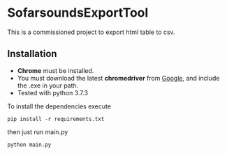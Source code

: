 # SofarsoundsExportTool

This is a commissioned project to export html table to csv.

## Installation

* **Chrome** must be installed.
* You must download the latest **chromedriver** from [Google](https://sites.google.com/a/chromium.org/chromedriver/downloads), and include the .exe in your path.
* Tested with python 3.7.3

To install the dependencies execute
```
pip install -r requirements.txt
```

then just run main.py
```
python main.py
```
